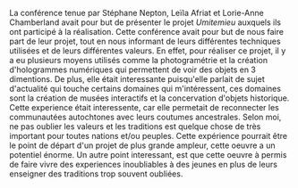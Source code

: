 La conférence tenue par Stéphane Nepton, Leïla Afriat et Lorie-Anne Chamberland avait pour but de présenter le projet *Umitemieu* auxquels ils ont participé à la réalisation. Cette conférence avait pour but de nous faire part de leur projet, tout en nous informant de leurs différentes techniques utilisées et de leurs différentes valeurs. En effet, pour réaliser ce projet, il y a eu plusieurs moyens utilisés comme la photogramétrie et la création d'hologrammes numériques qui permettent de voir des objets en 3 dimentions. De plus, elle était interessante puisqu'elle parlait de sujet d'actualité qui touche certains domaines qui m'intéressent, ces domaines sont la création de musées interactifs et la concervation d'objets historique. Cette experience était interessente, car elle permetait de reconnecter les communautées autochtones avec leurs coutumes ancestrales. Selon moi, ne pas oublier les valeurs et les traditions est quelque chose de très important pour toutes nations et/ou peuples. Cette expérience pourrait être le point de départ d'un projet de plus grande ampleur, cette oeuvre a un potentiel énorme. Un autre point interessant, est que cette oeuvre à permis de faire vivre des experiences inoubliables à des jeunes en plus de leurs enseigner des traditions trop souvent oubliées. 
